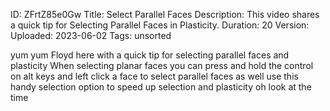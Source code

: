 ID: ZFrtZ85e0Gw
Title: Select Parallel Faces
Description: This video shares a quick tip for Selecting Parallel Faces in Plasticity.
Duration: 20
Version: 
Uploaded: 2023-06-02
Tags: unsorted

yum yum Floyd here with a quick tip for
selecting parallel faces and plasticity
When selecting planar faces you can
press and hold the control on alt keys
and left click a face to select parallel
faces as well use this handy selection
option to speed up selection and
plasticity oh look at the time
